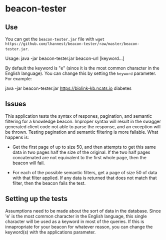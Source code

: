 # beacon-tester

## Use

You can get the `beacon-tester.jar` file with `wget https://github.com/lhannest/beacon-tester/raw/master/beacon-tester.jar`.

Usage: java -jar beacon-tester.jar beacon-url [keyword...]

By default the keyword is "e" (since it is the most common character in the English language). You can change this by setting the `keyword` parameter. For example:

java -jar beacon-tester.jar https://biolink-kb.ncats.io diabetes

## Issues

This application tests the syntax of respones, pagination, and semantic filtering for a knowledge beacon. Improper syntax will result in the swagger generated client code not able to parse the response, and an exception will be thrown. Testing pagination and semantic filtering is more failable. What happens is:

- Get the first page of up to size 50, and then attempts to get this same data in two pages half the size of the original. If the two half pages concatenated are not equivalent to the first whole page, then the beacon will fail.

- For each of the possible semantic filters, get a page of size 50 of data with that filter applied. If any data is returned that does not match that filter, then the beacon fails the test.


## Setting up the tests

Assumptions need to be made about the sort of data in the database. Since 'e' is the most common character in the English language, this single character will be used as a keyword in most of the queries. If this is innapropriate for your beacon for whatever reason, you can change the keyword(s) with the applications parameter.

